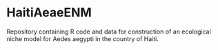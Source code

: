 # HaitiAeaeENM
Repository containing R code and data for construction of an ecological niche model for Aedes aegypti in the country of Haiti.
